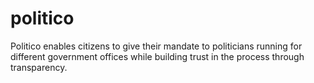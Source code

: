 # politico
 Politico enables citizens to give their mandate to politicians running for different government offices while building trust in the process through transparency.
